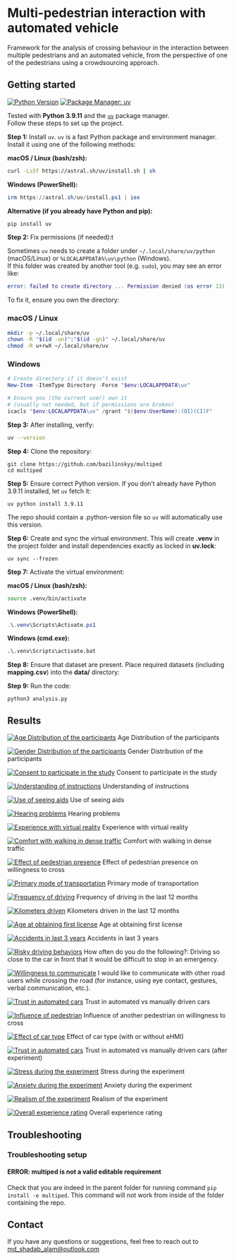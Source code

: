 # Multi-pedestrian interaction with automated vehicle
Framework for the analysis of crossing behaviour in the interaction between multiple pedestrians and an automated vehicle, from the perspective of one of the pedestrians using a crowdsourcing approach.


## Getting started
[![Python Version](https://img.shields.io/badge/python-3.9.11-blue.svg)](https://www.python.org/downloads/release/python-3919/)
[![Package Manager: uv](https://img.shields.io/badge/package%20manager-uv-green)](https://docs.astral.sh/uv/)

Tested with **Python 3.9.11** and the [`uv`](https://docs.astral.sh/uv/) package manager.  
Follow these steps to set up the project.

**Step 1:** Install `uv`. `uv` is a fast Python package and environment manager. Install it using one of the following methods:

**macOS / Linux (bash/zsh):**
```bash
curl -LsSf https://astral.sh/uv/install.sh | sh
```

**Windows (PowerShell):**
```powershell
irm https://astral.sh/uv/install.ps1 | iex
```

**Alternative (if you already have Python and pip):**
```bash
pip install uv
```

**Step 2:** Fix permissions (if needed):t

Sometimes `uv` needs to create a folder under `~/.local/share/uv/python` (macOS/Linux) or `%LOCALAPPDATA%\uv\python` (Windows).  
If this folder was created by another tool (e.g. `sudo`), you may see an error like:
```lua
error: failed to create directory ... Permission denied (os error 13)
```

To fix it, ensure you own the directory:

### macOS / Linux
```bash
mkdir -p ~/.local/share/uv
chown -R "$(id -un)":"$(id -gn)" ~/.local/share/uv
chmod -R u+rwX ~/.local/share/uv
```

### Windows
```powershell
# Create directory if it doesn't exist
New-Item -ItemType Directory -Force "$env:LOCALAPPDATA\uv"

# Ensure you (the current user) own it
# (usually not needed, but if permissions are broken)
icacls "$env:LOCALAPPDATA\uv" /grant "$($env:UserName):(OI)(CI)F"
```

**Step 3:** After installing, verify:
```bash
uv --version
```

**Step 4:** Clone the repository:
```command line
git clone https://github.com/bazilinskyy/multiped
cd multiped
```

**Step 5:** Ensure correct Python version. If you don’t already have Python 3.9.11 installed, let `uv` fetch it:
```command line
uv python install 3.9.11
```
The repo should contain a .python-version file so `uv` will automatically use this version.

**Step 6:** Create and sync the virtual environment. This will create **.venv** in the project folder and install dependencies exactly as locked in **uv.lock**:
```command line
uv sync --frozen
```

**Step 7:** Activate the virtual environment:

**macOS / Linux (bash/zsh):**
```bash
source .venv/bin/activate
```

**Windows (PowerShell):**
```powershell
.\.venv\Scripts\Activate.ps1
```

**Windows (cmd.exe):**
```bat
.\.venv\Scripts\activate.bat
```

**Step 8:** Ensure that dataset are present. Place required datasets (including **mapping.csv**) into the **data/** directory:


**Step 9:** Run the code:
```command line
python3 analysis.py
```


## Results


[![Age Distribution of the participants](figures/what_is_your_age_in_years.png)](https://htmlpreview.github.io/?https://github.com/bazilinskyy/multiped/blob/main/figures/what_is_your_age_in_years.html)
Age Distribution of the participants

[![Gender Distribution of the participants](figures/what_is_your_gender_intake.png)](https://htmlpreview.github.io/?https://github.com/bazilinskyy/multiped/blob/main/figures/what_is_your_gender_intake.html)
Gender Distribution of the participants

[![Consent to participate in the study](figures/do_you_consent_to_participate_in_this_study_as_described_in_the_information_provided_above_intake.png)](https://htmlpreview.github.io/?https://github.com/bazilinskyy/multiped/blob/main/figures/do_you_consent_to_participate_in_this_study_as_described_in_the_information_provided_above_intake.html)
Consent to participate in the study

[![Understanding of instructions](figures/have_you_read_and_understood_the_above_instructions_intake.png)](https://htmlpreview.github.io/?https://github.com/bazilinskyy/multiped/blob/main/figures/have_you_read_and_understood_the_above_instructions_intake.html)
Understanding of instructions  

[![Use of seeing aids](figures/are_you_wearing_any_seeing_aids_during_the_experiments_intake.png)](https://htmlpreview.github.io/?https://github.com/bazilinskyy/multiped/blob/main/figures/are_you_wearing_any_seeing_aids_during_the_experiments_intake.html)
Use of seeing aids  
 
[![Hearing problems](figures/do_you_have_problems_with_hearing_intake.png)](https://htmlpreview.github.io/?https://github.com/bazilinskyy/multiped/blob/main/figures/do_you_have_problems_with_hearing_intake.html)
Hearing problems 

[![Experience with virtual reality](figures/how_often_in_the_last_month_have_you_experienced_virtual_reality_intake.png)](https://htmlpreview.github.io/?https://github.com/bazilinskyy/multiped/blob/main/figures/how_often_in_the_last_month_have_you_experienced_virtual_reality_intake.html)
Experience with virtual reality  


[![Comfort with walking in dense traffic](figures/i_am_comfortable_with_walking_in_areas_with_dense_traffic_intake.png)](https://htmlpreview.github.io/?https://github.com/bazilinskyy/multiped/blob/main/figures/i_am_comfortable_with_walking_in_areas_with_dense_traffic_intake.html)
Comfort with walking in dense traffic  


[![Effect of pedestrian presence](figures/the_presence_of_another_pedestrian_reduces_my_willingness_to_cross_the_street_when_a_car_is_driving_towards_me_intake.png)](https://htmlpreview.github.io/?https://github.com/bazilinskyy/multiped/blob/main/figures/the_presence_of_another_pedestrian_reduces_my_willingness_to_cross_the_street_when_a_car_is_driving_towards_me_intake.html)
Effect of pedestrian presence on willingness to cross  


[![Primary mode of transportation](figures/what_is_your_primary_mode_of_transportation_intake.png)](https://htmlpreview.github.io/?https://github.com/bazilinskyy/multiped/blob/main/figures/what_is_your_primary_mode_of_transportation_intake.html)
Primary mode of transportation  

 
[![Frequency of driving](figures/on_average_how_often_did_you_drive_a_vehicle_in_the_last_12_months_intake.png)](https://htmlpreview.github.io/?https://github.com/bazilinskyy/multiped/blob/main/figures/on_average_how_often_did_you_drive_a_vehicle_in_the_last_12_months_intake.html)
Frequency of driving in the last 12 months 


[![Kilometers driven](figures/about_how_many_kilometers_did_you_drive_in_last_12_months_intake.png)](https://htmlpreview.github.io/?https://github.com/bazilinskyy/multiped/blob/main/figures/about_how_many_kilometers_did_you_drive_in_last_12_month_intake_.html)
Kilometers driven in the last 12 months  


[![Age at obtaining first license](figures/at_what_age_did_you_obtain_your_first_license_for_driving_a_car_or_motorcycle.png)](https://htmlpreview.github.io/?https://github.com/bazilinskyy/multiped/blob/main/figures/at_what_age_did_you_obtain_your_first_license_for_driving_a_car_or_motorcycle.html)
Age at obtaining first license  


[![Accidents in last 3 years](figures/how_many_accidents_were_you_involved_in_when_driving_a_car_in_the_last_3_years_please_include_all_accidents_regardless_of_how_they_were_caused_how_slight_they_were_or_where_they_happened_in.png)](https://htmlpreview.github.io/?https://github.com/bazilinskyy/multiped/blob/main/figures/how_many_accidents_were_you_involved_in_when_driving_a_car_in_the_last_3_years_please_include_all_accidents_regardless_of_how_they_were_caused_how_slight_they_were_or_where_they_happened_in.html)
Accidents in last 3 years  


[![Risky driving behaviors](figures/how_often_do_you_do_the_following_driving_so_close_to_the_car_in_front_that_it_would_be_difficult_to_stop_in_an_emergency_intake.png)](https://htmlpreview.github.io/?https://github.com/bazilinskyy/multiped/blob/main/figures/how_often_do_you_do_the_following_driving_so_close_to_the_car_in_front_that_it_would_be_difficult_to_stop_in_an_emergency_intake.html)
How often do you do the following?: Driving so close to the car in front that it would be difficult to stop in an emergency. 

 
[![Willingness to communicate](figures/i_would_like_to_communicate_with_other_road_users_while_crossing_the_road_for_instance_using_eye_contact_gestures_verbal_communication_etc_intake.png)](https://htmlpreview.github.io/?https://github.com/bazilinskyy/multiped/blob/main/figures/i_would_like_to_communicate_with_other_road_users_while_crossing_the_road_for_instance_using_eye_contact_gestures_verbal_communication_etc_intake.html)
I would like to communicate with other road users while crossing the road (for instance, using eye contact, gestures, verbal communication, etc.).

[![Trust in automated cars](figures/i_trust_an_automated_car_more_than_a_manually_driven_car_intake.png)](https://htmlpreview.github.io/?https://github.com/bazilinskyy/multiped/blob/main/figures/i_trust_an_automated_car_more_than_a_manually_driven_car_intake.html)
Trust in automated vs manually driven cars  

[![Influence of pedestrian](figures/the_presence_of_another_pedestrian_influenced_my_willingness_to_cross_the_road_post.png)](https://htmlpreview.github.io/?https://github.com/bazilinskyy/multiped/blob/main/figures/the_presence_of_another_pedestrian_influenced_my_willingness_to_cross_the_road_post.html)
Influence of another pedestrian on willingness to cross  


[![Effect of car type](figures/the_presence_of_another_pedestrian_reduces_my_willingness_to_cross_the_street_when_a_car_is_driving_towards_me_post.png)](https://htmlpreview.github.io/?https://github.com/bazilinskyy/multiped/blob/main/figures/the_presence_of_another_pedestrian_reduces_my_willingness_to_cross_the_street_when_a_car_is_driving_towards_me_post.html)
Effect of car type (with or without eHMI)  


[![Trust in automated cars](figures/i_trust_an_automated_car_more_than_a_manually_driven_car_post.png)](https://htmlpreview.github.io/?https://github.com/bazilinskyy/multiped/blob/main/figures/i_trust_an_automated_car_more_than_a_manually_driven_car_post.html)
Trust in automated vs manually driven cars (after experiment)  

 
[![Stress during the experiment](figures/how_stressful_did_you_feel_during_the_experiment.png)](https://htmlpreview.github.io/?https://github.com/bazilinskyy/multiped/blob/main/figures/how_stressful_did_you_feel_during_the_experiment.html)
Stress during the experiment 


[![Anxiety during the experiment](figures/how_anxious_did_you_feel_during_the_experiment.png)](https://htmlpreview.github.io/?https://github.com/bazilinskyy/multiped/blob/main/figures/how_anxious_did_you_feel_during_the_experiment.html)
Anxiety during the experiment


[![Realism of the experiment](figures/how_realistic_did_you_find_the_experiment.png)](https://htmlpreview.github.io/?https://github.com/bazilinskyy/multiped/blob/main/figures/how_realistic_did_you_find_the_experiment.html)
Realism of the experiment


[![Overall experience rating](figures/how_would_you_rate_your_overall_experience_in_this_experiment.png)](https://htmlpreview.github.io/?https://github.com/bazilinskyy/multiped/blob/main/figures/how_would_you_rate_your_overall_experience_in_this_experiment.html)
Overall experience rating


## Troubleshooting
### Troubleshooting setup
#### ERROR: multiped is not a valid editable requirement
Check that you are indeed in the parent folder for running command `pip install -e multiped`. This command will not work from inside of the folder containing the repo.


## Contact
If you have any questions or suggestions, feel free to reach out to md_shadab_alam@outlook.com
